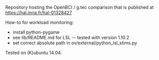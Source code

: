 
Repository hosting the OpenBCI / g.tec comparison that is published at https://hal.inria.fr/hal-01328427

How-to for workload monitoring:

- install python-pygame
- see lib/README.md for LSL -- tested with version 1.10.2
- set correct absolute path in ov/external/python_lsl_stims.py

Tested on (K)ubuntu 14.04.
